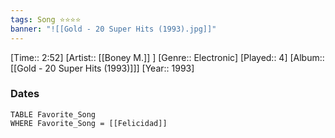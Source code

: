 ```yaml
---
tags: Song ⭐⭐⭐⭐ 
banner: "![[Gold - 20 Super Hits (1993).jpg]]"
---
```

[Time:: 2:52]
[Artist:: [[Boney M.]] ]
[Genre:: Electronic]
[Played:: 4]
[Album:: [[Gold - 20 Super Hits (1993)]]]
[Year:: 1993]
### Dates
````dataview
TABLE Favorite_Song
WHERE Favorite_Song = [[Felicidad]]
````